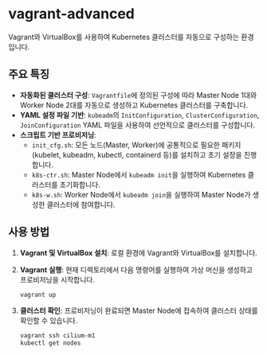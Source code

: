 # vagrant-advanced

Vagrant와 VirtualBox를 사용하여 Kubernetes 클러스터를 자동으로 구성하는 환경입니다.

## 주요 특징

- **자동화된 클러스터 구성**: `Vagrantfile`에 정의된 구성에 따라 Master Node 1대와 Worker Node 2대를 자동으로 생성하고 Kubernetes 클러스터를 구축합니다.
- **YAML 설정 파일 기반**: `kubeadm`의 `InitConfiguration`, `ClusterConfiguration`, `JoinConfiguration` YAML 파일을 사용하여 선언적으로 클러스터를 구성합니다.
- **스크립트 기반 프로비저닝**:
  - `init_cfg.sh`: 모든 노드(Master, Worker)에 공통적으로 필요한 패키지(kubelet, kubeadm, kubectl, containerd 등)를 설치하고 초기 설정을 진행합니다.
  - `k8s-ctr.sh`: Master Node에서 `kubeadm init`을 실행하여 Kubernetes 클러스터를 초기화합니다.
  - `k8s-w.sh`: Worker Node에서 `kubeadm join`을 실행하여 Master Node가 생성한 클러스터에 참여합니다.

## 사용 방법

1. **Vagrant 및 VirtualBox 설치**: 로컬 환경에 Vagrant와 VirtualBox를 설치합니다.
2. **Vagrant 실행**: 현재 디렉토리에서 다음 명령어를 실행하여 가상 머신을 생성하고 프로비저닝을 시작합니다.

   ```bash
   vagrant up
   ```

3. **클러스터 확인**: 프로비저닝이 완료되면 Master Node에 접속하여 클러스터 상태를 확인할 수 있습니다.

   ```bash
   vagrant ssh cilium-m1
   kubectl get nodes
   ```
